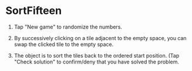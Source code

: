 # SortFifteen

1) Tap "New game" to randomize the numbers.

2) By successively clicking on a tile adjacent to the empty space, you can swap the clicked tile to the empty space.

3) The object is to sort the tiles back to the ordered start position. (Tap "Check solution" to confirm/deny that you have solved the problem.
